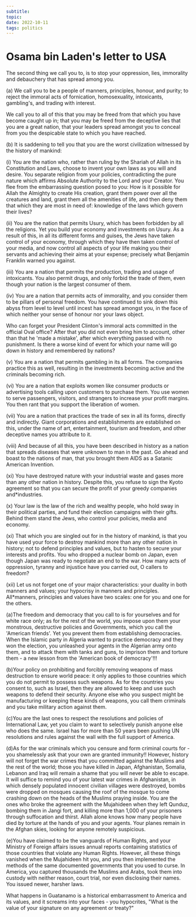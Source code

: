 ```yaml
---
subtitle:
topic:
date: 2022-10-11
tags: politics
---
```

# Osama bin Laden's letter to USA

The second thing we call you to, is to stop your oppression, lies, immorality and debauchery that has spread among you.

(a) We call you to be a people of manners, principles, honour, and purity; to reject the immoral acts of fornication, homosexuality, intoxicants, gambling's, and trading with interest.

We call you to all of this that you may be freed from that which you have become caught up in; that you may be freed from the deceptive lies that you are a great nation, that your leaders spread amongst you to conceal from you the despicable state to which you have reached.

(b) It is saddening to tell you that you are the worst civilization witnessed by the history of mankind:

(i) You are the nation who, rather than ruling by the Shariah of Allah in its Constitution and Laws, choose to invent your own laws as you will and desire. You separate religion from your policies, contradicting the pure nature which affirms Absolute Authority to the Lord and your Creator. You flee from the embarrassing question posed to you: How is it possible for Allah the Almighty to create His creation, grant them power over all the creatures and land, grant them all the amenities of life, and then deny them that which they are most in need of: knowledge of the laws which govern their lives?

(ii) You are the nation that permits Usury, which has been forbidden by all the religions. Yet you build your economy and investments on Usury. As a result of this, in all its different forms and guises, the Jews have taken control of your economy, through which they have then taken control of your media, and now control all aspects of your life making you their servants and achieving their aims at your expense; precisely what Benjamin Franklin warned you against.

(iii) You are a nation that permits the production, trading and usage of intoxicants. You also permit drugs, and only forbid the trade of them, even though your nation is the largest consumer of them.

(iv) You are a nation that permits acts of immorality, and you consider them to be pillars of personal freedom. You have continued to sink down this abyss from level to level until incest has spread amongst you, in the face of which neither your sense of honour nor your laws object.

Who can forget your President Clinton's immoral acts committed in the official Oval office? After that you did not even bring him to account, other than that he 'made a mistake', after which everything passed with no punishment. Is there a worse kind of event for which your name will go down in history and remembered by nations?

(v) You are a nation that permits gambling in its all forms. The companies practice this as well, resulting in the investments becoming active and the criminals becoming rich.

(vi) You are a nation that exploits women like consumer products or advertising tools calling upon customers to purchase them. You use women to serve passengers, visitors, and strangers to increase your profit margins. You then rant that you support the liberation of women.

(vii) You are a nation that practices the trade of sex in all its forms, directly and indirectly. Giant corporations and establishments are established on this, under the name of art, entertainment, tourism and freedom, and other deceptive names you attribute to it.

(viii) And because of all this, you have been described in history as a nation that spreads diseases that were unknown to man in the past. Go ahead and boast to the nations of man, that you brought them AIDS as a Satanic American Invention.

(xi) You have destroyed nature with your industrial waste and gases more than any other nation in history. Despite this, you refuse to sign the Kyoto agreement so that you can secure the profit of your greedy companies and*industries.

(x) Your law is the law of the rich and wealthy people, who hold sway in their political parties, and fund their election campaigns with their gifts. Behind them stand the Jews, who control your policies, media and economy.

(xi) That which you are singled out for in the history of mankind, is that you have used your force to destroy mankind more than any other nation in history; not to defend principles and values, but to hasten to secure your interests and profits. You who dropped a nuclear bomb on Japan, even though Japan was ready to negotiate an end to the war. How many acts of oppression, tyranny and injustice have you carried out, O callers to freedom?

(xii) Let us not forget one of your major characteristics: your duality in both manners and values; your hypocrisy in manners and principles. All*manners, principles and values have two scales: one for you and one for the others.

(a)The freedom and democracy that you call to is for yourselves and for white race only; as for the rest of the world, you impose upon them your monstrous, destructive policies and Governments, which you call the 'American friends'. Yet you prevent them from establishing democracies. When the Islamic party in Algeria wanted to practice democracy and they won the election, you unleashed your agents in the Algerian army onto them, and to attack them with tanks and guns, to imprison them and torture them - a new lesson from the 'American book of democracy'!!!

(b)Your policy on prohibiting and forcibly removing weapons of mass destruction to ensure world peace: it only applies to those countries which you do not permit to possess such weapons. As for the countries you consent to, such as Israel, then they are allowed to keep and use such weapons to defend their security. Anyone else who you suspect might be manufacturing or keeping these kinds of weapons, you call them criminals and you take military action against them.

(c)You are the last ones to respect the resolutions and policies of International Law, yet you claim to want to selectively punish anyone else who does the same. Israel has for more than 50 years been pushing UN resolutions and rules against the wall with the full support of America.

(d)As for the war criminals which you censure and form criminal courts for - you shamelessly ask that your own are granted immunity!! However, history will not forget the war crimes that you committed against the Muslims and the rest of the world; those you have killed in Japan, Afghanistan, Somalia, Lebanon and Iraq will remain a shame that you will never be able to escape. It will suffice to remind you of your latest war crimes in Afghanistan, in which densely populated innocent civilian villages were destroyed, bombs were dropped on mosques causing the roof of the mosque to come crashing down on the heads of the Muslims praying inside. You are the ones who broke the agreement with the Mujahideen when they left Qunduz, bombing them in Jangi fort, and killing more than 1,000 of your prisoners through suffocation and thirst. Allah alone knows how many people have died by torture at the hands of you and your agents. Your planes remain in the Afghan skies, looking for anyone remotely suspicious.

(e)You have claimed to be the vanguards of Human Rights, and your Ministry of Foreign affairs issues annual reports containing statistics of those countries that violate any Human Rights. However, all these things vanished when the Mujahideen hit you, and you then implemented the methods of the same documented governments that you used to curse. In America, you captured thousands the Muslims and Arabs, took them into custody with neither reason, court trial, nor even disclosing their names. You issued newer, harsher laws.

What happens in Guatanamo is a historical embarrassment to America and its values, and it screams into your faces - you hypocrites, "What is the value of your signature on any agreement or treaty?"
